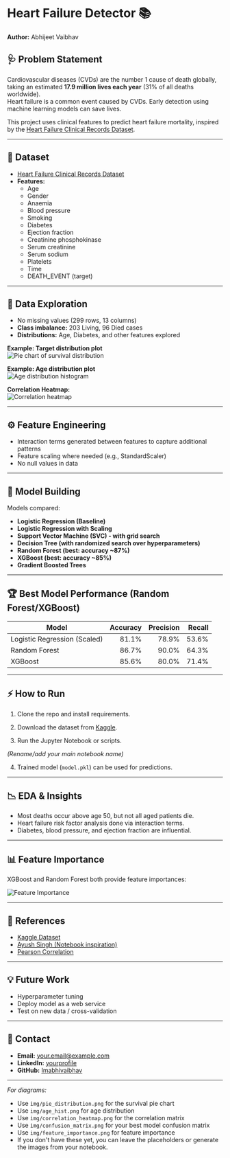 # Heart Failure Detector 📚

**Author:** Abhijeet Vaibhav

## 🩺 Problem Statement

Cardiovascular diseases (CVDs) are the number 1 cause of death globally, taking an estimated **17.9 million lives each year** (31% of all deaths worldwide).  
Heart failure is a common event caused by CVDs. Early detection using machine learning models can save lives.

This project uses clinical features to predict heart failure mortality, inspired by the [Heart Failure Clinical Records Dataset](https://www.kaggle.com/andrewmvd/heart-failure-clinical-data).

---

## 📁 Dataset

- [Heart Failure Clinical Records Dataset](https://www.kaggle.com/andrewmvd/heart-failure-clinical-data)
- **Features:**
  - Age
  - Gender
  - Anaemia
  - Blood pressure
  - Smoking
  - Diabetes
  - Ejection fraction
  - Creatinine phosphokinase
  - Serum creatinine
  - Serum sodium
  - Platelets
  - Time
  - DEATH_EVENT (target)

---

## 🔬 Data Exploration

- No missing values (299 rows, 13 columns)
- **Class imbalance:** 203 Living, 96 Died cases
- **Distributions:** Age, Diabetes, and other features explored

**Example: Target distribution plot**  
![Pie chart of survival distribution](pie_distribution.png)

**Example: Age distribution plot**  
![Age distribution histogram](age_hist.png)

**Correlation Heatmap:**  
![Correlation heatmap](correlation_heatmap.png)

---

## ⚙️ Feature Engineering

- Interaction terms generated between features to capture additional patterns
- Feature scaling where needed (e.g., StandardScaler)
- No null values in data

---

## 🚀 Model Building

Models compared:
- **Logistic Regression (Baseline)**
- **Logistic Regression with Scaling**
- **Support Vector Machine (SVC) - with grid search**
- **Decision Tree (with randomized search over hyperparameters)**
- **Random Forest (best: accuracy ~87%)**
- **XGBoost (best: accuracy ~85%)**
- **Gradient Boosted Trees**
  

---

## 🏆 Best Model Performance (Random Forest/XGBoost)

| Model         | Accuracy | Precision | Recall |
|---------------|---------:|---------:|------:|
| Logistic Regression (Scaled) | 81.1% | 78.9% | 53.6% |
| Random Forest                | 86.7% | 90.0% | 64.3% |
| XGBoost                      | 85.6% | 80.0% | 71.4% |

---

## ⚡ How to Run

1. Clone the repo and install requirements.

2. Download the dataset from [Kaggle](https://www.kaggle.com/andrewmvd/heart-failure-clinical-data).

3. Run the Jupyter Notebook or scripts.

*(Rename/add your main notebook name)*

4. Trained model (`model.pkl`) can be used for predictions.

---

## 📉 EDA & Insights

- Most deaths occur above age 50, but not all aged patients die.
- Heart failure risk factor analysis done via interaction terms.
- Diabetes, blood pressure, and ejection fraction are influential.

---

## 📊 Feature Importance

XGBoost and Random Forest both provide feature importances:

![Feature Importance](img/feature_importance.png)

---

## 📝 References

- [Kaggle Dataset](https://www.kaggle.com/andrewmvd/heart-failure-clinical-data)
- [Ayush Singh (Notebook inspiration)](https://www.kaggle.com/ayushsingh21/heart-failure-prediction)
- [Pearson Correlation](https://en.wikipedia.org/wiki/Pearson_correlation_coefficient)

---

## 💡 Future Work

- Hyperparameter tuning
- Deploy model as a web service
- Test on new data / cross-validation

---

## 💬 Contact

- **Email:** your.email@example.com
- **LinkedIn:** [yourprofile](https://linkedin.com/in/yourprofile)
- **GitHub:** [Imabhivaibhav](https://github.com/Imabhivaibhav)

---

*For diagrams:*  
- Use `img/pie_distribution.png` for the survival pie chart  
- Use `img/age_hist.png` for age distribution  
- Use `img/correlation_heatmap.png` for the correlation matrix  
- Use `img/confusion_matrix.png` for your best model confusion matrix  
- Use `img/feature_importance.png` for feature importance  
- If you don't have these yet, you can leave the placeholders or generate the images from your notebook.

